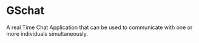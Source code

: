 # GSchat
A real Time Chat Application that can be used to communicate with one or more individuals simultaneously. 
